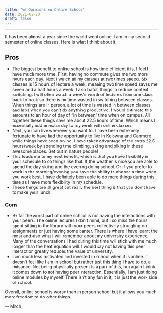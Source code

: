 ```yaml
---
title: "💻 Opinions on Online School"
date: 2021-02-20
draft: false
---
```


---

It has been almost a year since the world went online. I am in my second semester of online classes. Here is what I think about it.

## Pros

- The biggest benefit to online school is how time efficient it is, I feel I have much more time. First, having no commute gives me two more hours each day. Next I watch all my classes at two times speed. Six classes is 15 hours of lecture a week, meaning two time speed saves me seven and a half hours a week. I also batch things to reduce context switching. I will often watch a week's worth of lectures from one class  back to back so there is no time wasted in switching between classes. When things are in person, a lot of time is wasted in between classes and labs when you can’t do anything productive. I would estimate this amounts to an hour of day of “in between” time when on campus. All together these things save me about 22.5 hours of time. Which means I essentially add an extra day to my week with online classes.
- Next, you can live wherever you want to. I have been extremely fortunate to have had the opportunity to live in Kelowna and Canmore while things have been online. I have taken advantage of the extra 22.5 hours/week by spending time climbing, skiing and biking in these awesome places. Get out in nature people!
- This leads me to my next benefit, which is that you have flexibility in your schedule to do things like that. If the weather is nice you are able to spend the day skiing and the evening doing school. Or if you prefer to work in the morning/evening you have the ability to choose a time when you work best. I have definitely been able to do more things during this time as I have more flexibility in my schedule.
- These things are all great but really the best thing is that you don’t have to make your lunch.

### Cons

- By far the worst part of online school is not having the interactions with your peers. The online lectures I don’t mind, but I do miss the hours spent sitting in the library with your peers collectively struggling on assignments or just having some banter. There is where I have learnt the most and also what I will remember about my university experience. Many of the conversations I had during this time will stick with me much longer than the heat equation will. I would say not having this peer interaction greatly reduces the value of university.
- I am much less motivated and invested in school when it is online. It doesn’t feel like I am in school but rather just this thing I have to do, a nuisance. Not being physically present is a part of this, but again I think it comes down to not having peer interaction. Essentially, I am just doing online modules by myself. There isn’t any fun in it, it is just the work side of school.

Overall, online school is worse than in person school but it allows you much more freedom to do other things.

-- Mitch
